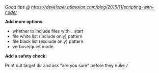 *Good tips @ https://developer.atlassian.com/blog/2015/11/scripting-with-node/*


**Add more options:**

- whether to include files with `.` start
- file white list (include only) pattern
- file black list (exclude only) pattern
- verbose/quiet mode


**Add a safety check:**

Print out target dir and ask "are you sure" before they nuke `/`
